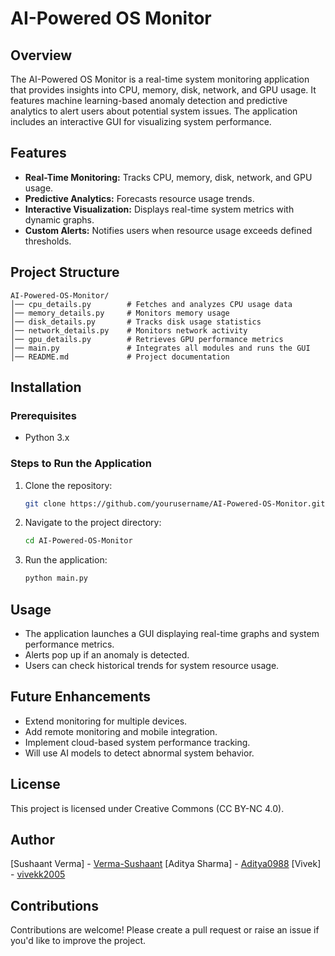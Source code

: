 # AI-Powered OS Monitor

## Overview
The AI-Powered OS Monitor is a real-time system monitoring application that provides insights into CPU, memory, disk, network, and GPU usage. It features machine learning-based anomaly detection and predictive analytics to alert users about potential system issues. The application includes an interactive GUI for visualizing system performance.

## Features
- **Real-Time Monitoring:** Tracks CPU, memory, disk, network, and GPU usage.
- **Predictive Analytics:** Forecasts resource usage trends.
- **Interactive Visualization:** Displays real-time system metrics with dynamic graphs.
- **Custom Alerts:** Notifies users when resource usage exceeds defined thresholds.

## Project Structure
```
AI-Powered-OS-Monitor/
│── cpu_details.py        # Fetches and analyzes CPU usage data
│── memory_details.py     # Monitors memory usage
│── disk_details.py       # Tracks disk usage statistics
│── network_details.py    # Monitors network activity
│── gpu_details.py        # Retrieves GPU performance metrics
│── main.py               # Integrates all modules and runs the GUI
│── README.md             # Project documentation
```

## Installation
### Prerequisites
- Python 3.x

### Steps to Run the Application
1. Clone the repository:
   ```sh
   git clone https://github.com/yourusername/AI-Powered-OS-Monitor.git
   ```
2. Navigate to the project directory:
   ```sh
   cd AI-Powered-OS-Monitor
   ```
3. Run the application:
   ```sh
   python main.py
   ```

## Usage
- The application launches a GUI displaying real-time graphs and system performance metrics.
- Alerts pop up if an anomaly is detected.
- Users can check historical trends for system resource usage.

## Future Enhancements
- Extend monitoring for multiple devices.
- Add remote monitoring and mobile integration.
- Implement cloud-based system performance tracking.
- Will use AI models to detect abnormal system behavior.

## License
This project is licensed under Creative Commons (CC BY-NC 4.0).

## Author
[Sushaant Verma] - [Verma-Sushaant](https://github.com/Verma-Sushaant)
[Aditya Sharma] - [Aditya0988](https://github.com/Aditya0988)
[Vivek] - [vivekk2005](https://github.com/vivekk2005)

## Contributions
Contributions are welcome! Please create a pull request or raise an issue if you'd like to improve the project.
